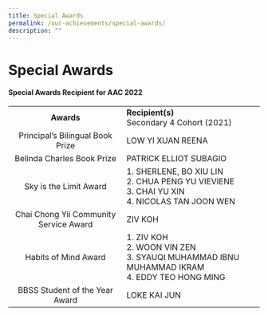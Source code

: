 ```yaml
---
title: Special Awards
permalink: /our-achievements/special-awards/
description: ""
---
```

# Special Awards

#### Special Awards Recipient for AAC 2022

|                          |                              |
|:-------------------:|----------------|
|                 **Awards**                 |                                         **Recipient(s)**<br>Secondary 4 Cohort (2021)                                        |
|    Principal’s Bilingual Book Prize    | LOW YI XUAN REENA                                                                                                        |
|       Belinda Charles Book Prize       | PATRICK ELLIOT SUBAGIO                                                                                                   |
|         Sky is the Limit Award         | 1.       SHERLENE, BO XIU LIN<br>2.       CHUA PENG YU VIEVIENE<br>3.       CHAI YU XIN<br>4.       NICOLAS TAN JOON WEN |
| Chai Chong Yii Community Service Award | ZIV KOH                                                                                                                  |
|          Habits of Mind Award          | 1.       ZIV KOH<br>2.       WOON VIN ZEN<br>3.       SYAUQI MUHAMMAD IBNU MUHAMMAD IKRAM<br>4.       EDDY TEO HONG MING |
|     BBSS Student of the Year Award     | LOKE KAI JUN                                                                                                             |